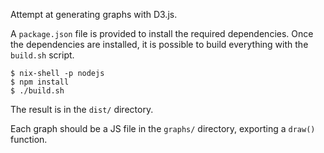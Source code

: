Attempt at generating graphs with D3.js.

A `package.json` file is provided to install the required dependencies. Once
the dependencies are installed, it is possible to build everything with the
`build.sh` script.

```
$ nix-shell -p nodejs
$ npm install
$ ./build.sh
```

The result is in the `dist/` directory.

Each graph should be a JS file in the `graphs/` directory, exporting a `draw()`
function.
